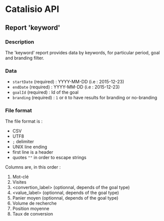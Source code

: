 # Catalisio API
## Report 'keyword'
### Description
The 'keyword' report provides data by keywords, for particular period, goal and branding filter.
### Data
* `startDate` (required) : YYYY-MM-DD (i.e : 2015-12-23)
* `endDate` (required) : YYYY-MM-DD (i.e : 2015-12-23)
* `goalId` (required) : Id of the goal 
* `branding` (required) : `1` or `0` to have results for branding or no-branding
### File format
The file format is :
* CSV
* UTF8
* `;` delimiter
* UNIX line ending
* first line is a header
* quotes `""` in order to escape strings

Columns are, in this order :

1. Mot-clé
2. Visites
3. <convertion_label> (optionnal, depends of the goal type)
4. <value_label> (optionnal, depends of the goal type)
5. Panier moyen (optionnal, depends of the goal type)
6. Volume de recherche
7. Position moyenne
8. Taux de conversion
